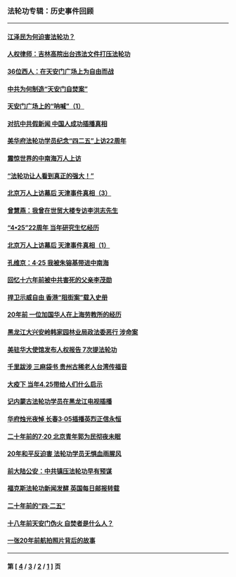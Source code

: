 ### 法轮功专辑：历史事件回顾
---
#### [江泽民为何迫害法轮功？](../../pages/nf5793/n13876324.md?04300430) 
#### [人权律师：吉林高院出台违法文件打压法轮功](../../pages/nf5793/n13825665.md?04300430) 
#### [36位西人：在天安门广场上为自由而战](../../pages/nf5793/n13390029.md?04300430) 
#### [中共为何制造“天安门自焚案”](../../pages/nf5793/n13183270.md?04300430) 
#### [天安门广场上的“呐喊”（1）](../../pages/nf5793/n13105277.md?04300430) 
#### [对抗中共假新闻 中国人成功插播真相](../../pages/nf5793/n12910618.md?04300430) 
#### [美华府法轮功学员纪念“四二五”上访22周年](../../pages/nf5793/n12904445.md?04300430) 
#### [震惊世界的中南海万人上访](../../pages/nf5793/n12903976.md?04300430) 
#### [“法轮功让人看到真正的强大！”](../../pages/nf5793/n12903195.md?04300430) 
#### [北京万人上访幕后 天津事件真相（3）](../../pages/nf5793/n12902807.md?04300430) 
#### [曾慧燕：我曾在世贸大楼专访李洪志先生](../../pages/nf5793/n12898729.md?04300430) 
#### [“4•25”22周年 当年研究生忆经历](../../pages/nf5793/n12894152.md?04300430) 
#### [北京万人上访幕后 天津事件真相（1）](../../pages/nf5793/n12885174.md?04300430) 
#### [孔维京：4·25 我被朱镕基带进中南海](../../pages/nf5793/n12864987.md?04300430) 
#### [回忆十六年前被中共害死的父亲李茂勋](../../pages/nf5793/n12880270.md?04300430) 
#### [捍卫示威自由 香港“阻街案”载入史册](../../pages/nf5793/n12811245.md?04300430) 
#### [20年前 一位加国华人在上海劳教所的经历](../../pages/nf5793/n12707932.md?04300430) 
#### [黑龙江大兴安岭韩家园林业局政法委恶行 涉命案](../../pages/nf5793/n12622815.md?04300430) 
#### [美驻华大使馆发布人权报告 7次提法轮功](../../pages/nf5793/n12520541.md?04300430) 
#### [千里跋涉 三麻袋书 贵州古稀老人台湾传福音](../../pages/nf5793/n12198750.md?04300430) 
#### [大疫下 当年4.25带给人们什么启示](../../pages/nf5793/n12058565.md?04300430) 
#### [记内蒙古法轮功学员在黑龙江电视插播](../../pages/nf5793/n11699194.md?04300430) 
#### [华府烛光夜悼 长春3·05插播英烈正信永恒](../../pages/nf5793/n11397432.md?04300430) 
#### [二十年前的7·20 北京青年郭为民彻夜未眠](../../pages/nf5793/n11354195.md?04300430) 
#### [20年和平反迫害 法轮功学员无惧血雨腥风](../../pages/nf5793/n11348279.md?04300430) 
#### [前大陆公安：中共镇压法轮功早有预谋](../../pages/nf5793/n11352168.md?04300430) 
#### [福克斯法轮功新闻发酵  英国每日邮报转载](../../pages/nf5793/n11285952.md?04300430) 
#### [二十年前的“四·二五”](../../pages/nf5793/n11207639.md?04300430) 
#### [十八年前天安门伪火 自焚者是什么人？](../../pages/nf5793/n10996556.md?04300430) 
#### [一张20年前航拍照片背后的故事](../../pages/nf5793/n10693797.md?04300430) 

---
#### 第 [ [4](./4.md?04300430) / [3](./3.md?04300430) / [2](./2.md?04300430) / [1](./1.md?04300430) ] 页
